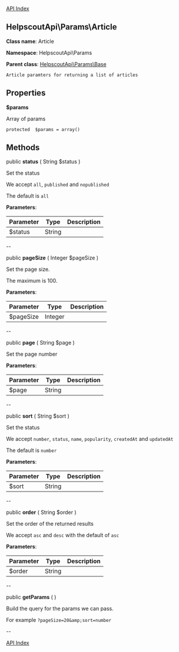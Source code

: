 [API Index](ApiIndex.md)


HelpscoutApi\Params\Article
---------------


**Class name**: Article

**Namespace**: HelpscoutApi\Params


**Parent class**: [HelpscoutApi\Params\Base](HelpscoutApi-Params-Base.md)





    Article paramters for returning a list of articles

    





Properties
----------


**$params**

Array of params



    protected  $params = array()






Methods
-------


public **status** ( String $status )


Set the status

We accept `all`, `published` and `nopublished`

The default is `all`






**Parameters**:

| Parameter | Type | Description |
|-----------|------|-------------|
| $status | String |  |

--

public **pageSize** ( Integer $pageSize )


Set the page size.

The maximum is 100.






**Parameters**:

| Parameter | Type | Description |
|-----------|------|-------------|
| $pageSize | Integer |  |

--

public **page** ( String $page )


Set the page number








**Parameters**:

| Parameter | Type | Description |
|-----------|------|-------------|
| $page | String |  |

--

public **sort** ( String $sort )


Set the status

We accept `number`, `status`, `name`, `popularity`, `createdAt`
and `updatedAt`

The default is `number`






**Parameters**:

| Parameter | Type | Description |
|-----------|------|-------------|
| $sort | String |  |

--

public **order** ( String $order )


Set the order of the returned results

We accept `asc` and `desc` with the default of `asc`






**Parameters**:

| Parameter | Type | Description |
|-----------|------|-------------|
| $order | String |  |

--

public **getParams** (  )


Build the query for the params we can pass.

For example `?pageSize=20&amp;sort=number`






--

[API Index](ApiIndex.md)
